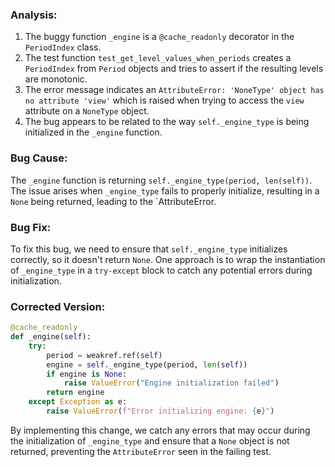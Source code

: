 ### Analysis:
1. The buggy function `_engine` is a `@cache_readonly` decorator in the `PeriodIndex` class.
2. The test function `test_get_level_values_when_periods` creates a `PeriodIndex` from `Period` objects and tries to assert if the resulting levels are monotonic.
3. The error message indicates an `AttributeError: 'NoneType' object has no attribute 'view'` which is raised when trying to access the `view` attribute on a `NoneType` object.
4. The bug appears to be related to the way `self._engine_type` is being initialized in the `_engine` function.
   
### Bug Cause:
The `_engine` function is returning `self._engine_type(period, len(self))`. The issue arises when `_engine_type` fails to properly initialize, resulting in a `None` being returned, leading to the `AttributeError.

### Bug Fix:
To fix this bug, we need to ensure that `self._engine_type` initializes correctly, so it doesn't return `None`. One approach is to wrap the instantiation of `_engine_type` in a `try-except` block to catch any potential errors during initialization.

### Corrected Version:
```python
@cache_readonly
def _engine(self):
    try:
        period = weakref.ref(self)
        engine = self._engine_type(period, len(self))
        if engine is None:
            raise ValueError("Engine initialization failed")
        return engine
    except Exception as e:
        raise ValueError(f"Error initializing engine: {e}")
``` 

By implementing this change, we catch any errors that may occur during the initialization of `_engine_type` and ensure that a `None` object is not returned, preventing the `AttributeError` seen in the failing test.